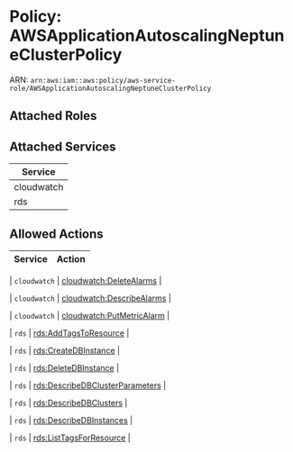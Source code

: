# Policy: AWSApplicationAutoscalingNeptuneClusterPolicy

ARN: `arn:aws:iam::aws:policy/aws-service-role/AWSApplicationAutoscalingNeptuneClusterPolicy`

## Attached Roles

## Attached Services

| Service |
|---------|
| cloudwatch |
| rds |

## Allowed Actions

| Service | Action |
|:-------:|--------|

| `cloudwatch` | [cloudwatch:DeleteAlarms](../actions.md#cloudwatch:deletealarms) |

| `cloudwatch` | [cloudwatch:DescribeAlarms](../actions.md#cloudwatch:describealarms) |

| `cloudwatch` | [cloudwatch:PutMetricAlarm](../actions.md#cloudwatch:putmetricalarm) |

| `rds` | [rds:AddTagsToResource](../actions.md#rds:addtagstoresource) |

| `rds` | [rds:CreateDBInstance](../actions.md#rds:createdbinstance) |

| `rds` | [rds:DeleteDBInstance](../actions.md#rds:deletedbinstance) |

| `rds` | [rds:DescribeDBClusterParameters](../actions.md#rds:describedbclusterparameters) |

| `rds` | [rds:DescribeDBClusters](../actions.md#rds:describedbclusters) |

| `rds` | [rds:DescribeDBInstances](../actions.md#rds:describedbinstances) |

| `rds` | [rds:ListTagsForResource](../actions.md#rds:listtagsforresource) |

